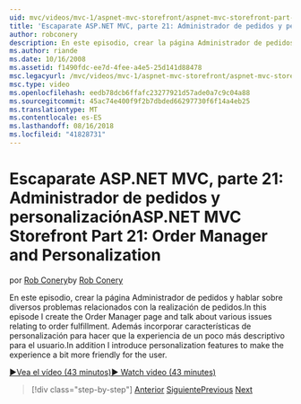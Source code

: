 ```yaml
---
uid: mvc/videos/mvc-1/aspnet-mvc-storefront/aspnet-mvc-storefront-part-21-order-manager-and-personalization
title: 'Escaparate ASP.NET MVC, parte 21: Administrador de pedidos y personalización | Microsoft Docs'
author: robconery
description: En este episodio, crear la página Administrador de pedidos y hablar sobre diversos problemas relacionados con la realización de pedidos. Además, incorporar características de personalización...
ms.author: riande
ms.date: 10/16/2008
ms.assetid: f1490fdc-ee7d-4fee-a4e5-25d141d88478
msc.legacyurl: /mvc/videos/mvc-1/aspnet-mvc-storefront/aspnet-mvc-storefront-part-21-order-manager-and-personalization
msc.type: video
ms.openlocfilehash: eedb78dcb6ffafc23277921d57ade0a7c9c04a88
ms.sourcegitcommit: 45ac74e400f9f2b7dbded66297730f6f14a4eb25
ms.translationtype: MT
ms.contentlocale: es-ES
ms.lasthandoff: 08/16/2018
ms.locfileid: "41828731"
---
```

<a name="aspnet-mvc-storefront-part-21-order-manager-and-personalization"></a><span data-ttu-id="1ad54-104">Escaparate ASP.NET MVC, parte 21: Administrador de pedidos y personalización</span><span class="sxs-lookup"><span data-stu-id="1ad54-104">ASP.NET MVC Storefront Part 21: Order Manager and Personalization</span></span>
====================
<span data-ttu-id="1ad54-105">por [Rob Conery](https://github.com/robconery)</span><span class="sxs-lookup"><span data-stu-id="1ad54-105">by [Rob Conery](https://github.com/robconery)</span></span>

<span data-ttu-id="1ad54-106">En este episodio, crear la página Administrador de pedidos y hablar sobre diversos problemas relacionados con la realización de pedidos.</span><span class="sxs-lookup"><span data-stu-id="1ad54-106">In this episode I create the Order Manager page and talk about various issues relating to order fulfillment.</span></span> <span data-ttu-id="1ad54-107">Además incorporar características de personalización para hacer que la experiencia de un poco más descriptivo para el usuario.</span><span class="sxs-lookup"><span data-stu-id="1ad54-107">In addition I introduce personalization features to make the experience a bit more friendly for the user.</span></span>

[<span data-ttu-id="1ad54-108">&#9654;Vea el vídeo (43 minutos)</span><span class="sxs-lookup"><span data-stu-id="1ad54-108">&#9654; Watch video (43 minutes)</span></span>](https://channel9.msdn.com/Blogs/ASP-NET-Site-Videos/aspnet-mvc-storefront-part-21-order-manager-and-personalization)

> [!div class="step-by-step"]
> <span data-ttu-id="1ad54-109">[Anterior](aspnet-mvc-storefront-part-20-logging.md)
> [Siguiente](aspnet-mvc-storefront-part-22-restructuring-rerouting-and-paypal.md)</span><span class="sxs-lookup"><span data-stu-id="1ad54-109">[Previous](aspnet-mvc-storefront-part-20-logging.md)
[Next](aspnet-mvc-storefront-part-22-restructuring-rerouting-and-paypal.md)</span></span>
